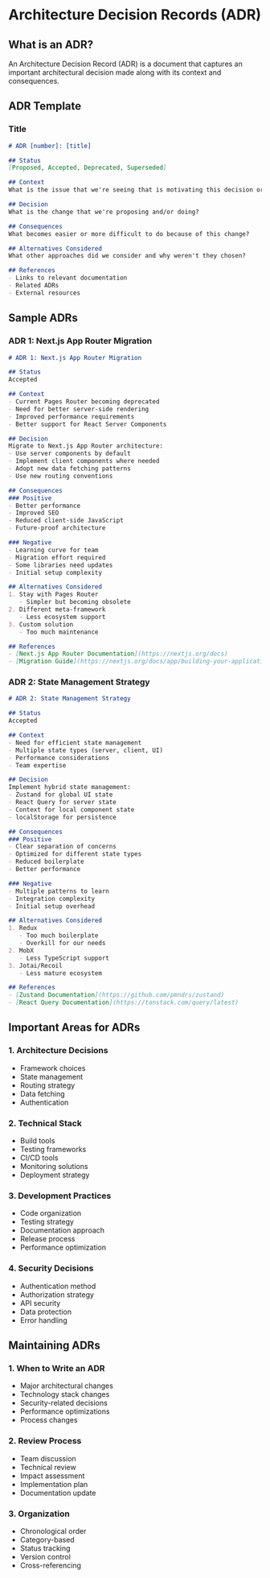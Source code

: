 # Architecture Decision Records (ADR)

## What is an ADR?
An Architecture Decision Record (ADR) is a document that captures an important architectural decision made along with its context and consequences.

## ADR Template

### Title
```markdown
# ADR [number]: [title]

## Status
[Proposed, Accepted, Deprecated, Superseded]

## Context
What is the issue that we're seeing that is motivating this decision or change?

## Decision
What is the change that we're proposing and/or doing?

## Consequences
What becomes easier or more difficult to do because of this change?

## Alternatives Considered
What other approaches did we consider and why weren't they chosen?

## References
- Links to relevant documentation
- Related ADRs
- External resources
```

## Sample ADRs

### ADR 1: Next.js App Router Migration
```markdown
# ADR 1: Next.js App Router Migration

## Status
Accepted

## Context
- Current Pages Router becoming deprecated
- Need for better server-side rendering
- Improved performance requirements
- Better support for React Server Components

## Decision
Migrate to Next.js App Router architecture:
- Use server components by default
- Implement client components where needed
- Adopt new data fetching patterns
- Use new routing conventions

## Consequences
### Positive
- Better performance
- Improved SEO
- Reduced client-side JavaScript
- Future-proof architecture

### Negative
- Learning curve for team
- Migration effort required
- Some libraries need updates
- Initial setup complexity

## Alternatives Considered
1. Stay with Pages Router
   - Simpler but becoming obsolete
2. Different meta-framework
   - Less ecosystem support
3. Custom solution
   - Too much maintenance

## References
- [Next.js App Router Documentation](https://nextjs.org/docs)
- [Migration Guide](https://nextjs.org/docs/app/building-your-application/upgrading/app-router-migration)
```

### ADR 2: State Management Strategy
```markdown
# ADR 2: State Management Strategy

## Status
Accepted

## Context
- Need for efficient state management
- Multiple state types (server, client, UI)
- Performance considerations
- Team expertise

## Decision
Implement hybrid state management:
- Zustand for global UI state
- React Query for server state
- Context for local component state
- localStorage for persistence

## Consequences
### Positive
- Clear separation of concerns
- Optimized for different state types
- Reduced boilerplate
- Better performance

### Negative
- Multiple patterns to learn
- Integration complexity
- Initial setup overhead

## Alternatives Considered
1. Redux
   - Too much boilerplate
   - Overkill for our needs
2. MobX
   - Less TypeScript support
3. Jotai/Recoil
   - Less mature ecosystem

## References
- [Zustand Documentation](https://github.com/pmndrs/zustand)
- [React Query Documentation](https://tanstack.com/query/latest)
```

## Important Areas for ADRs

### 1. Architecture Decisions
- Framework choices
- State management
- Routing strategy
- Data fetching
- Authentication

### 2. Technical Stack
- Build tools
- Testing frameworks
- CI/CD tools
- Monitoring solutions
- Deployment strategy

### 3. Development Practices
- Code organization
- Testing strategy
- Documentation approach
- Release process
- Performance optimization

### 4. Security Decisions
- Authentication method
- Authorization strategy
- API security
- Data protection
- Error handling

## Maintaining ADRs

### 1. When to Write an ADR
- Major architectural changes
- Technology stack changes
- Security-related decisions
- Performance optimizations
- Process changes

### 2. Review Process
- Team discussion
- Technical review
- Impact assessment
- Implementation plan
- Documentation update

### 3. Organization
- Chronological order
- Category-based
- Status tracking
- Version control
- Cross-referencing